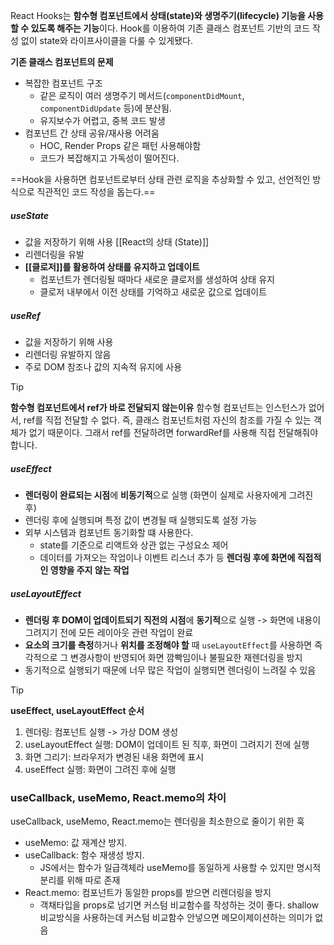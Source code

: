 React Hooks는 **함수형 컴포넌트에서 상태(state)와 생명주기(lifecycle) 기능을 사용할 수 있도록 해주는 기능**이다. Hook를 이용하여 기존 클래스 컴포넌트 기반의 코드 작성 없이 state와 라이프사이클을 다룰 수 있게됐다.

**기존 클래스 컴포넌트의 문제**
- 복잡한 컴포넌트 구조
	- 같은 로직이 여러 생명주기 메서드(`componentDidMount`, `componentDidUpdate` 등)에 분산됨.
	- 유지보수가 어렵고, 중복 코드 발생
- 컴포넌트 간 상태 공유/재사용 어려움
	- HOC, Render Props 같은 패턴 사용해야함
	- 코드가 복잡해지고 가독성이 떨어진다.

==Hook을 사용하면 컴포넌트로부터 상태 관련 로직을 추상화할 수 있고, 선언적인 방식으로 직관적인 코드 작성을 돕는다.==

##### useState
- 값을 저장하기 위해 사용 [[React의 상태 (State)]]
- 리렌더링을 유발
- **[[클로저]]를 활용하여 상태를 유지하고 업데이트**
	- 컴포넌트가 렌더링될 때마다 새로운 클로저를 생성하여 상태 유지
	- 클로저 내부에서 이전 상태를 기억하고 새로운 값으로 업데이트
##### useRef
- 값을 저장하기 위해 사용
- 리렌더링 유발하지 않음
- 주로 DOM 참조나 값의 지속적 유지에 사용
>[!tip]
>**함수형 컴포넌트에서 ref가 바로 전달되지 않는이유**
>함수형 컴포넌트는 인스턴스가 없어서, ref를 직접 전달할 수 없다. 즉, 클래스 컴포넌트처럼 자신의 참조를 가질 수 있는 객체가 없기 때문이다. 그래서 ref를 전달하려면 forwardRef를 사용해 직접 전달해줘야 합니다.

##### useEffect
- **렌더링이 완료되는 시점**에 **비동기적**으로 실행 (화면이 실제로 사용자에게 그려진 후)
- 렌더링 후에 실행되며 특정 값이 변경될 때 실행되도록 설정 가능
- 외부 시스템과 컴포넌트 동기화할 떄 사용한다.
	- state를 기준으로 리액트와 상관 없는 구성요소 제어
	- 데이터를 가져오는 작업이나 이벤트 리스너 추가 등 **렌더링 후에 화면에 직접적인 영향을 주지 않는 작업**

##### useLayoutEffect
- **렌더링 후 DOM이 업데이트되기 직전의 시점**에 **동기적**으로 실행 -> 화면에 내용이 그려지기 전에 모든 레이아웃 관련 작업이 완료
- **요소의 크기를 측정**하거나 **위치를 조정해야 할** 때 `useLayoutEffect`를 사용하면 즉각적으로 그 변경사항이 반영되어 화면 깜빡임이나 불필요한 재렌더링을 방지
- 동기적으로 실행되기 때문에 너무 많은 작업이 실행되면 렌더링이 느려질 수 있음

>[!tip]
>**useEffect, useLayoutEffect 순서**
>1. 렌더링: 컴포넌트 실행 -> 가상 DOM 생성
>2. useLayoutEffect 실행: DOM이 업데이트 된 직후, 화면이 그려지기 전에 실행
>3. 화면 그리기: 브라우저가 변경된 내용 화면에 표시
>4. useEffect 실행: 화면이 그려진 후에 실행


### useCallback, useMemo, React.memo의 차이
useCallback, useMemo, React.memo는 렌더링을 최소한으로 줄이기 위한 훅

- useMemo: 값 재계산 방지.
- useCallback: 함수 재생성 방지.
	- JS에서는 함수가 일급객체라 useMemo를 동일하게 사용할 수 있지만 명시적 분리를 위해 따로 존재
- React.memo: 컴포넌트가 동일한 props를 받으면 리렌더링을 방지
    - 객채타입을 props로 넘기면 커스텀 비교함수를 작성하는 것이 좋다. shallow 비교방식을 사용하는데 커스텀 비교함수 안넣으면 메모이제이션하는 의미가 없음
